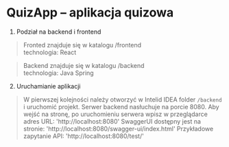 # QuizApp – aplikacja quizowa 

1. Podział na backend i frontend
> Fronted znajduje się w katalogu /frontend \
technologia: React

> Backend znajduje się w katalogu /backend \
technologia: Java Spring

2. Uruchamianie aplikacji
> W pierwszej kolejności należy otworzyć w Intelid IDEA folder `/backend` i uruchomić projekt. 
>Serwer backend nasłuchuje na porcie 8080.
>Aby wejść na stronę, po uruchomieniu serwera wpisz w przeglądarce adres URL: 'http://localhost:8080'
>SwaggerUI dostępny jest na stronie: 'http://localhost:8080/swagger-ui/index.html'
>Przykładowe zapytanie API: 'http://localhost:8080/test/'
